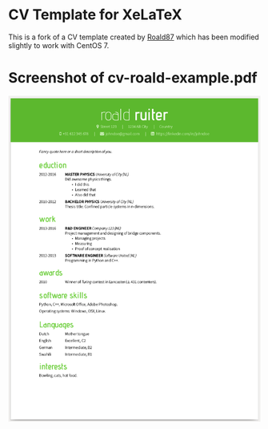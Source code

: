 # CV Template for XeLaTeX
This is a fork of a CV template created by
[Roald87](https://github.com/Roald87/) which has been modified slightly to work
with CentOS 7.

# Screenshot of cv-roald-example.pdf
![example](https://github.com/FloatingOctothorpe/xelatex-cv-roald/blob/master/cv-roald-example.png)
